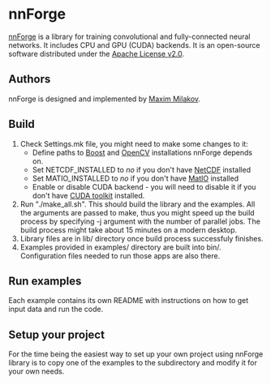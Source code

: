 nnForge
=======

[nnForge](http://nnforge.org) is a library for training convolutional and fully-connected neural networks. It includes CPU and GPU (CUDA) backends.
It is an open-source software distributed under the [Apache License v2.0](http://www.apache.org/licenses/LICENSE-2.0).

Authors
-------
nnForge is designed and implemented by [Maxim Milakov](http://milakov.org).

Build
-----

1. Check Settings.mk file, you might need to make some changes to it:
	* Define paths to [Boost](http://www.boost.org/) and [OpenCV](http://opencv.org/) installations nnForge depends on.
	* Set NETCDF_INSTALLED to _no_ if you don't have [NetCDF](http://www.unidata.ucar.edu/software/netcdf/) installed
	* Set MATIO_INSTALLED to _no_ if you don't have [MatIO](http://sourceforge.net/projects/matio/) installed
	* Enable or disable CUDA backend - you will need to disable it if you don't have [CUDA toolkit](https://developer.nvidia.com/cuda-toolkit) installed.
2. Run "./make_all.sh". This should build the library and the examples. All the arguments are passed to make, thus you might speed up the build process by specifying -j argument with the number of parallel jobs. The build process might take about 15 minutes on a modern desktop.
3. Library files are in lib/ directory once build process successfuly finishes.
4. Examples provided in examples/ directory are built into bin/. Configuration files needed to run those apps are also there.

Run examples
------------

Each example contains its own README with instructions on how to get input data and run the code.

Setup your project
------------------

For the time being the easiest way to set up your own project using nnForge library is to copy one of the examples to the subdirectory and modify it for your own needs.
